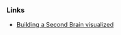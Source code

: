 



















### Links

- [Building a Second Brain visualized](https://maggieappleton.com/basb)
